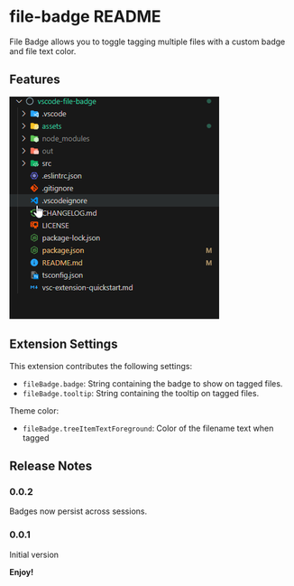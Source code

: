 # file-badge README

File Badge allows you to toggle tagging multiple files with a custom badge and file text color.

## Features

![feature X](assets/preview.gif)

## Extension Settings

This extension contributes the following settings:

-   `fileBadge.badge`: String containing the badge to show on tagged files.
-   `fileBadge.tooltip`: String containing the tooltip on tagged files.

Theme color:

-   `fileBadge.treeItemTextForeground`: Color of the filename text when tagged

## Release Notes

### 0.0.2

Badges now persist across sessions.

### 0.0.1

Initial version

**Enjoy!**
